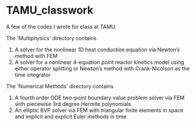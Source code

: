 # TAMU_classwork

A few of the codes I wrote for class at TAMU. 

The 'Multiphysics' directory contains
1. A solver for the nonlinear 1D heat conduction equation via Newton’s method with FEM
2. A solver for a nonlinear 4-equation point reactor kinetics model using either operator splitting or Newton’s method with Crank-Nicolson as the time integrator

The 'Numerical Methods' directory contains
1. A fourth order ODE two-point boundary value problem solver via FEM with piecewise 3rd degree Hermite polynomials
2. An elliptic BVP solver via FEM with triangular finite elements in space and implicit and explicit Euler methods in time
